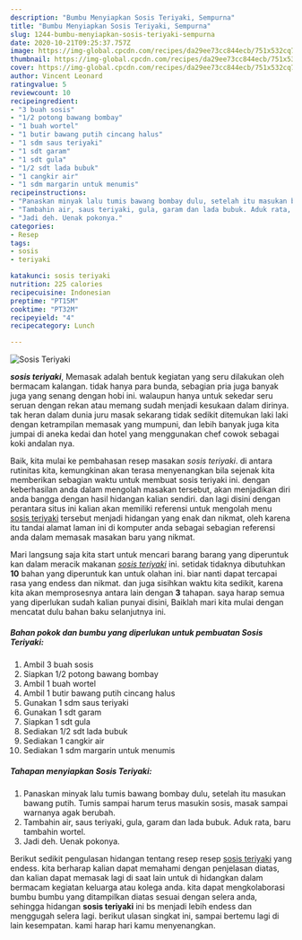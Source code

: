 ```yaml
---
description: "Bumbu Menyiapkan Sosis Teriyaki, Sempurna"
title: "Bumbu Menyiapkan Sosis Teriyaki, Sempurna"
slug: 1244-bumbu-menyiapkan-sosis-teriyaki-sempurna
date: 2020-10-21T09:25:37.757Z
image: https://img-global.cpcdn.com/recipes/da29ee73cc844ecb/751x532cq70/sosis-teriyaki-foto-resep-utama.jpg
thumbnail: https://img-global.cpcdn.com/recipes/da29ee73cc844ecb/751x532cq70/sosis-teriyaki-foto-resep-utama.jpg
cover: https://img-global.cpcdn.com/recipes/da29ee73cc844ecb/751x532cq70/sosis-teriyaki-foto-resep-utama.jpg
author: Vincent Leonard
ratingvalue: 5
reviewcount: 10
recipeingredient:
- "3 buah sosis"
- "1/2 potong bawang bombay"
- "1 buah wortel"
- "1 butir bawang putih cincang halus"
- "1 sdm saus teriyaki"
- "1 sdt garam"
- "1 sdt gula"
- "1/2 sdt lada bubuk"
- "1 cangkir air"
- "1 sdm margarin untuk menumis"
recipeinstructions:
- "Panaskan minyak lalu tumis bawang bombay dulu, setelah itu masukan bawang putih. Tumis sampai harum terus masukin sosis, masak sampai warnanya agak berubah."
- "Tambahin air, saus teriyaki, gula, garam dan lada bubuk. Aduk rata, baru tambahin wortel."
- "Jadi deh. Uenak pokonya."
categories:
- Resep
tags:
- sosis
- teriyaki

katakunci: sosis teriyaki 
nutrition: 225 calories
recipecuisine: Indonesian
preptime: "PT15M"
cooktime: "PT32M"
recipeyield: "4"
recipecategory: Lunch

---
```



![Sosis Teriyaki](https://img-global.cpcdn.com/recipes/da29ee73cc844ecb/751x532cq70/sosis-teriyaki-foto-resep-utama.jpg)

<b><i>sosis teriyaki</i></b>, Memasak adalah bentuk kegiatan yang seru dilakukan oleh bermacam kalangan. tidak hanya para bunda, sebagian pria juga banyak juga yang senang dengan hobi ini. walaupun hanya untuk sekedar seru seruan dengan rekan atau memang sudah menjadi kesukaan dalam dirinya. tak heran dalam dunia juru masak sekarang tidak sedikit ditemukan laki laki dengan ketrampilan memasak yang mumpuni, dan lebih banyak juga kita jumpai di aneka kedai dan hotel yang menggunakan chef cowok sebagai koki andalan nya.



Baik, kita mulai ke pembahasan resep masakan <i>sosis teriyaki</i>. di antara rutinitas kita, kemungkinan akan terasa menyenangkan bila sejenak kita memberikan sebagian waktu untuk membuat sosis teriyaki ini. dengan keberhasilan anda dalam mengolah masakan tersebut, akan menjadikan diri anda bangga dengan hasil hidangan kalian sendiri. dan lagi disini dengan perantara situs ini kalian akan memiliki referensi untuk mengolah menu <u>sosis teriyaki</u> tersebut menjadi hidangan yang enak dan nikmat, oleh karena itu tandai alamat laman ini di komputer anda sebagai sebagian referensi anda dalam memasak masakan baru yang nikmat.


Mari langsung saja kita start untuk mencari barang barang yang diperuntuk kan dalam meracik makanan <u><i>sosis teriyaki</i></u> ini. setidak tidaknya dibutuhkan <b>10</b> bahan yang diperuntuk kan untuk olahan ini. biar nanti dapat tercapai rasa yang endess dan nikmat. dan juga sisihkan waktu kita sedikit, karena kita akan memprosesnya antara lain dengan <b>3</b> tahapan. saya harap semua yang diperlukan sudah kalian punyai disini, Baiklah mari kita mulai dengan mencatat dulu bahan baku selanjutnya ini.

<!--inarticleads1-->

##### Bahan pokok dan bumbu yang diperlukan untuk pembuatan Sosis Teriyaki:

1. Ambil 3 buah sosis
1. Siapkan 1/2 potong bawang bombay
1. Ambil 1 buah wortel
1. Ambil 1 butir bawang putih cincang halus
1. Gunakan 1 sdm saus teriyaki
1. Gunakan 1 sdt garam
1. Siapkan 1 sdt gula
1. Sediakan 1/2 sdt lada bubuk
1. Sediakan 1 cangkir air
1. Sediakan 1 sdm margarin untuk menumis




<!--inarticleads2-->

##### Tahapan menyiapkan Sosis Teriyaki:

1. Panaskan minyak lalu tumis bawang bombay dulu, setelah itu masukan bawang putih. Tumis sampai harum terus masukin sosis, masak sampai warnanya agak berubah.
1. Tambahin air, saus teriyaki, gula, garam dan lada bubuk. Aduk rata, baru tambahin wortel.
1. Jadi deh. Uenak pokonya.




Berikut sedikit pengulasan hidangan tentang resep resep <u>sosis teriyaki</u> yang endess. kita berharap kalian dapat memahami dengan penjelasan diatas, dan kalian dapat memasak lagi di saat lain untuk di hidangkan dalam bermacam kegiatan keluarga atau kolega anda. kita dapat mengkolaborasi bumbu bumbu yang ditampilkan diatas sesuai dengan selera anda, sehingga hidangan <b>sosis teriyaki</b> ini bs menjadi lebih endess dan menggugah selera lagi. berikut ulasan singkat ini, sampai bertemu lagi di lain kesempatan. kami harap hari kamu menyenangkan.
